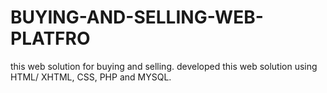 # BUYING-AND-SELLING-WEB-PLATFRO
this web solution for buying and selling. developed this web solution using  HTML/ XHTML, CSS, PHP and MYSQL.
